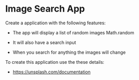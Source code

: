 # Image Search App

Create a application with the following features:

- The app will display a list of random images
Math.random

- It will also have a search input
- When you search for anything the images will change

To create this application use the these details:

- https://unsplash.com/documentation
